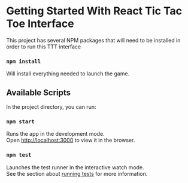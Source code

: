 # Getting Started With React Tic Tac Toe Interface

This project has several NPM packages that will need to be installed in order to run this TTT interface
### `npm install`
Will install everything needed to launch the game.

## Available Scripts

In the project directory, you can run:

### `npm start`

Runs the app in the development mode.\
Open [http://localhost:3000](http://localhost:3000) to view it in the browser.

### `npm test`

Launches the test runner in the interactive watch mode.\
See the section about [running tests](https://facebook.github.io/create-react-app/docs/running-tests) for more information.



